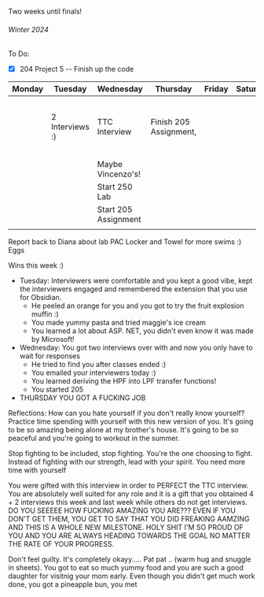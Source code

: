 Two weeks until finals!
###### Winter 2024
To Do:
- [x] 204 Project 5 -- Finish up the code

| Monday | Tuesday         | Wednesday            | Thursday               | Friday | Saturday | Sunday                                      |
| ------ | --------------- | -------------------- | ---------------------- | ------ | -------- | ------------------------------------------- |
|        | 2 Interviews :) | TTC Interview        | Finish 205 Assignment, |        |          | Mandatory startOR FINISH 250 assignment day |
|        |                 | Maybe Vincenzo's!    |                        |        |          |                                             |
|        |                 | Start 250 Lab        |                        |        |          |                                             |
|        |                 | Start 205 Assignment |                        |        |          |                                             |
|        |                 |                      |                        |        |          |                                             |


Report back to Diana about lab
PAC Locker and Towel for more swims :)
Eggs

Wins this week :)
- Tuesday: Interviewers were comfortable and you kept a good vibe, kept the interviewers engaged and remembered the extension that you use for Obsidian.
	- He peeled an orange for you and you got to try the fruit explosion muffin :)
	- You made yummy pasta and tried maggie's ice cream
	- You learned a lot about ASP. NET, you didn't even know it was made by Microsoft!
- Wednesday: You got two interviews over with and now you only have to wait for responses
	- He tried to find you after classes ended :)
	- You emailed your interviewers today :)
	- You learned deriving the HPF into LPF transfer functions!
	- You started 205
- THURSDAY YOU GOT A FUCKING JOB

Reflections:
How can you hate yourself if you don't really know yourself?
Practice time spending with yourself with this new version of you. 
It's going to be so amazing being alone at my brother's house. It's going to be so peaceful and you're going to workout in the summer. 

Stop fighting to be included, stop fighting. You're the one choosing to fight. Instead of fighting with our strength, lead with your spirit. 
You need more time with yourself 


You were gifted with this interview in order to PERFECT the TTC interview. You are absolutely well suited for any role and it is a gift that you obtained 4 + 2 interviews this week and last week while others do not get interviews. DO YOU SEEEEE HOW FUCKING AMAZING YOU ARE??? EVEN IF YOU DON'T GET THEM, YOU GET TO SAY THAT YOU DID FREAKING AAMZING AND THIS IS A WHOLE NEW MILESTONE. HOLY SHIT I'M SO PROUD OF YOU AND YOU ARE ALWAYS HEADING TOWARDS THE GOAL NO MATTER THE RATE OF YOUR PROGRESS. 

Don't feel guilty. It's completely okayy..... Pat pat .. (warm hug and snuggle in sheets). You got to eat so much yummy food and you are such a good daughter for visitnig your mom early. Even though you didn't get much work done, you got a pineapple bun, you met 